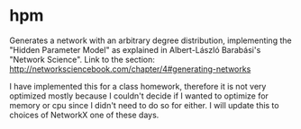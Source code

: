 # hpm
Generates a network with an arbitrary degree distribution, implementing the "Hidden Parameter Model" as explained in Albert-László Barabási's "Network Science". Link to the section: http://networksciencebook.com/chapter/4#generating-networks

I have implemented this for a class homework, therefore it is not very optimized mostly because I couldn't decide if I wanted to optimize for memory or cpu since I didn't need to do so for either. I will update this to choices of NetworkX one of these days.
